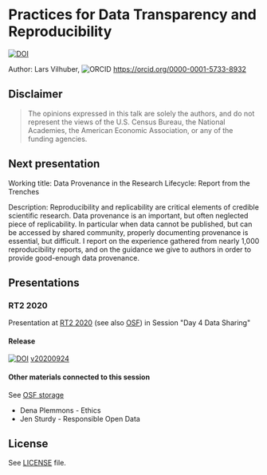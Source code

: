 # Practices for Data Transparency and Reproducibility



[![DOI](https://zenodo.org/badge/DOI/10.5281/zenodo.4048571.svg)](https://doi.org/10.5281/zenodo.4048571)


Author: Lars Vilhuber, ![ORCID](assets/ORCIDiD_icon16x16.png) https://orcid.org/0000-0001-5733-8932

## Disclaimer

> The opinions expressed in this talk are solely the authors, and do not represent the views of the U.S. Census Bureau, the National Academies, the American Economic Association, or any of the funding agencies. 

## Next presentation

Working title:  Data Provenance in the Research Lifecycle: Report from the Trenches

Description: Reproducibility and replicability are critical elements of credible scientific research. Data provenance is an important, but often neglected piece of replicability.
In particular when data cannot be published, but can be accessed by shared community, properly documenting provenance is essential, but difficult.
I report on the experience gathered from nearly 1,000 reproducibility reports, and on the guidance we give to authors in order to provide good-enough data provenance.


## Presentations

### RT2 2020

Presentation at [RT2 2020](https://www.bitss.org/wp-content/uploads/2020/07/RT2_Agenda.pdf) (see also [OSF](https://osf.io/a9hck/)) in Session "Day 4 Data Sharing"

#### Release

[![DOI](https://zenodo.org/badge/DOI/10.5281/zenodo.4048572.svg)](https://doi.org/10.5281/zenodo.4048572) [v20200924](https://github.com/labordynamicsinstitute/practices-presentation-2020/tree/v20200924)

#### Other materials connected to this session

See [OSF storage](https://osf.io/bdmrh/files/)

- Dena Plemmons - Ethics
- Jen Sturdy - Responsible Open Data

## License

See [LICENSE](LICENSE) file.
